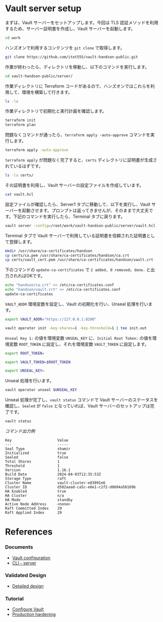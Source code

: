 # Vault server setup

まずは、Vault サーバーをセットアップします。今回は TLS 認証メソッドを利用するため、サーバー証明書を作成し、Vault サーバーを起動します。

```bash
cd work
```

ハンズオンで利用するコンテンツを `git clone` で取得します。

```bash
git clone https://github.com/itot555/vault-handson-public.git
```

作業が終わったら、ディレクトリを移動し、以下のコマンドを実行します。

```bash
cd vault-handson-public/server/
```

作業ディレクトリに Terraform コードがあるので、ハンズオンではこれらを利用して、環境を構築して行きます。

```bash
ls -la
```

作業ディレクトリで初期化と実行計画を確認します。

```bash
terraform init
terraform plan
```

問題なくコマンドが通ったら、`terraform apply -auto-approve` コマンドを実行します。

```bash
terraform apply -auto-approve
```

`terraform apply` が問題なく完了すると、`certs` ディレクトリに証明書が生成されているはずです。

```bash
ls -la certs/
```

その証明書を利用し、Vault サーバーの設定ファイルを作成しています。

```bash
cat vault.hcl
```

設定ファイルが確認したら、Server1 タブに移動して、以下を実行し、Vault サーバーを起動させます。プロンプトは返ってきませんが、そのままで大丈夫です。下記のコマンドを実行したら、Terminal タブに戻ります。

```bash
vault server -config=/root/work/vault-handson-public/server/vault.hcl
```

Terminal タブで Vault サーバーで利用している証明書を信頼された証明書として登録します。

```bash
mkdir /usr/share/ca-certificates/handson
cp certs/ca.pem /usr/share/ca-certificates/handson/ca.crt
cp certs/vault_cert.pem /usr/share/ca-certificates/handson/vault.crt
```

下のコマンドの `update-ca-certificates` で `2 added, 0 removed; done.` と出力されればOKです。

```bash
echo "handson/ca.crt" >> /etc/ca-certificates.conf
echo "handson/vault.crt" >> /etc/ca-certificates.conf
update-ca-certificates
```

`VAULT_ADDR` 環境変数を設定し、Vault の初期化を行い、Unseal 処理を行います。

```bash
export VAULT_ADDR="https://127.0.0.1:8200"
```

```bash
vault operator init -key-shares=1 -key-threshold=1 | tee init.out
```

`Unseal Key 1:` の値を環境変数 `UNSEAL_KEY` に、`Initial Root Token:` の値を環境変数 `ROOT_TOKEN` に設定し、それを環境変数 `VAULT_TOKEN` に設定します。

```bash
export ROOT_TOKEN=
```
```bash
export VAULT_TOKEN=$ROOT_TOKEN
```
```bash
export UNSEAL_KEY=
```

Unseal 処理を行います。

```bash
vault operator unseal $UNSEAL_KEY
```

Unseal 処理が完了し、`vault status` コマンドで Vault サーバーのステータスを確認し、`Sealed` が `false` となっていれば、Vault サーバーのセットアップは完了です。

```bash
vault status
```

*コマンド出力例*
```console
Key                     Value
---                     -----
Seal Type               shamir
Initialized             true
Sealed                  false
Total Shares            1
Threshold               1
Version                 1.16.1
Build Date              2024-04-03T12:35:53Z
Storage Type            raft
Cluster Name            vault-cluster-e83091e6
Cluster ID              d582aaad-ca5c-e6e1-c1f2-d0694a50169b
HA Enabled              true
HA Cluster              n/a
HA Mode                 standby
Active Node Address     <none>
Raft Committed Index    29
Raft Applied Index      29
```

# References

### Documents

- [Vault configuration](https://developer.hashicorp.com/vault/docs/configuration)
- [CLI - server](https://developer.hashicorp.com/vault/docs/commands/server)

### Validated Design

- [Detailed design](https://developer.hashicorp.com/validated-designs/vault-solution-design-guides-vault-enterprise/detailed-design)

### Tutorial

- [Configure Vault](https://developer.hashicorp.com/vault/tutorials/operations/configure-vault)
- [Production hardening](https://developer.hashicorp.com/vault/tutorials/operations/production-hardening)